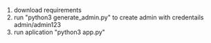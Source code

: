 1. download requirements
2. run "python3 generate_admin.py" to create admin with credentails admin/admin123
3. run aplication "python3 app.py"
